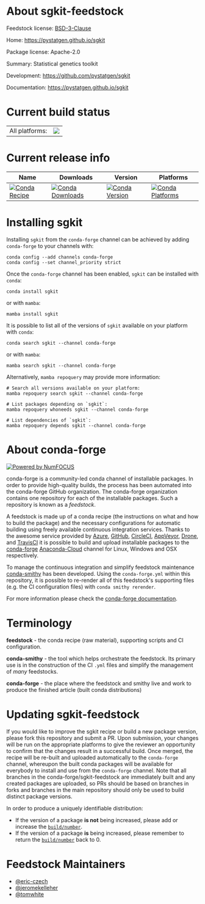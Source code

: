 About sgkit-feedstock
=====================

Feedstock license: [BSD-3-Clause](https://github.com/conda-forge/sgkit-feedstock/blob/main/LICENSE.txt)

Home: https://pystatgen.github.io/sgkit

Package license: Apache-2.0

Summary: Statistical genetics toolkit

Development: https://github.com/pystatgen/sgkit

Documentation: https://pystatgen.github.io/sgkit

Current build status
====================


<table><tr><td>All platforms:</td>
    <td>
      <a href="https://dev.azure.com/conda-forge/feedstock-builds/_build/latest?definitionId=12529&branchName=main">
        <img src="https://dev.azure.com/conda-forge/feedstock-builds/_apis/build/status/sgkit-feedstock?branchName=main">
      </a>
    </td>
  </tr>
</table>

Current release info
====================

| Name | Downloads | Version | Platforms |
| --- | --- | --- | --- |
| [![Conda Recipe](https://img.shields.io/badge/recipe-sgkit-green.svg)](https://anaconda.org/conda-forge/sgkit) | [![Conda Downloads](https://img.shields.io/conda/dn/conda-forge/sgkit.svg)](https://anaconda.org/conda-forge/sgkit) | [![Conda Version](https://img.shields.io/conda/vn/conda-forge/sgkit.svg)](https://anaconda.org/conda-forge/sgkit) | [![Conda Platforms](https://img.shields.io/conda/pn/conda-forge/sgkit.svg)](https://anaconda.org/conda-forge/sgkit) |

Installing sgkit
================

Installing `sgkit` from the `conda-forge` channel can be achieved by adding `conda-forge` to your channels with:

```
conda config --add channels conda-forge
conda config --set channel_priority strict
```

Once the `conda-forge` channel has been enabled, `sgkit` can be installed with `conda`:

```
conda install sgkit
```

or with `mamba`:

```
mamba install sgkit
```

It is possible to list all of the versions of `sgkit` available on your platform with `conda`:

```
conda search sgkit --channel conda-forge
```

or with `mamba`:

```
mamba search sgkit --channel conda-forge
```

Alternatively, `mamba repoquery` may provide more information:

```
# Search all versions available on your platform:
mamba repoquery search sgkit --channel conda-forge

# List packages depending on `sgkit`:
mamba repoquery whoneeds sgkit --channel conda-forge

# List dependencies of `sgkit`:
mamba repoquery depends sgkit --channel conda-forge
```


About conda-forge
=================

[![Powered by
NumFOCUS](https://img.shields.io/badge/powered%20by-NumFOCUS-orange.svg?style=flat&colorA=E1523D&colorB=007D8A)](https://numfocus.org)

conda-forge is a community-led conda channel of installable packages.
In order to provide high-quality builds, the process has been automated into the
conda-forge GitHub organization. The conda-forge organization contains one repository
for each of the installable packages. Such a repository is known as a *feedstock*.

A feedstock is made up of a conda recipe (the instructions on what and how to build
the package) and the necessary configurations for automatic building using freely
available continuous integration services. Thanks to the awesome service provided by
[Azure](https://azure.microsoft.com/en-us/services/devops/), [GitHub](https://github.com/),
[CircleCI](https://circleci.com/), [AppVeyor](https://www.appveyor.com/),
[Drone](https://cloud.drone.io/welcome), and [TravisCI](https://travis-ci.com/)
it is possible to build and upload installable packages to the
[conda-forge](https://anaconda.org/conda-forge) [Anaconda-Cloud](https://anaconda.org/)
channel for Linux, Windows and OSX respectively.

To manage the continuous integration and simplify feedstock maintenance
[conda-smithy](https://github.com/conda-forge/conda-smithy) has been developed.
Using the ``conda-forge.yml`` within this repository, it is possible to re-render all of
this feedstock's supporting files (e.g. the CI configuration files) with ``conda smithy rerender``.

For more information please check the [conda-forge documentation](https://conda-forge.org/docs/).

Terminology
===========

**feedstock** - the conda recipe (raw material), supporting scripts and CI configuration.

**conda-smithy** - the tool which helps orchestrate the feedstock.
                   Its primary use is in the construction of the CI ``.yml`` files
                   and simplify the management of *many* feedstocks.

**conda-forge** - the place where the feedstock and smithy live and work to
                  produce the finished article (built conda distributions)


Updating sgkit-feedstock
========================

If you would like to improve the sgkit recipe or build a new
package version, please fork this repository and submit a PR. Upon submission,
your changes will be run on the appropriate platforms to give the reviewer an
opportunity to confirm that the changes result in a successful build. Once
merged, the recipe will be re-built and uploaded automatically to the
`conda-forge` channel, whereupon the built conda packages will be available for
everybody to install and use from the `conda-forge` channel.
Note that all branches in the conda-forge/sgkit-feedstock are
immediately built and any created packages are uploaded, so PRs should be based
on branches in forks and branches in the main repository should only be used to
build distinct package versions.

In order to produce a uniquely identifiable distribution:
 * If the version of a package **is not** being increased, please add or increase
   the [``build/number``](https://docs.conda.io/projects/conda-build/en/latest/resources/define-metadata.html#build-number-and-string).
 * If the version of a package **is** being increased, please remember to return
   the [``build/number``](https://docs.conda.io/projects/conda-build/en/latest/resources/define-metadata.html#build-number-and-string)
   back to 0.

Feedstock Maintainers
=====================

* [@eric-czech](https://github.com/eric-czech/)
* [@jeromekelleher](https://github.com/jeromekelleher/)
* [@tomwhite](https://github.com/tomwhite/)


